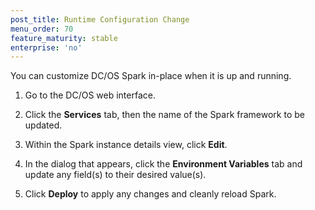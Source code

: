 ```yaml
---
post_title: Runtime Configuration Change
menu_order: 70
feature_maturity: stable
enterprise: 'no'
---
```


You can customize DC/OS Spark in-place when it is up and running.

1.  Go to the DC/OS web interface.

1.  Click the **Services** tab, then the name of the Spark
framework to be updated.

1.  Within the Spark instance details view, click **Edit**.

1.  In the dialog that appears, click the **Environment Variables**
tab and update any field(s) to their desired value(s).

1.  Click **Deploy** to apply any changes and
cleanly reload Spark.
